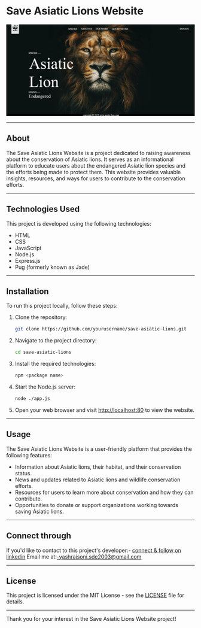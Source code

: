 # Save Asiatic Lions Website

![Save Asiatic Lions](https://github.com/yashsonisde2003/AsiaticLionwebsite/blob/main/static/Screenshot.png)

---

## About

The Save Asiatic Lions Website is a project dedicated to raising awareness about the conservation of Asiatic lions. It serves as an informational platform to educate users about the endangered Asiatic lion species and the efforts being made to protect them. This website provides valuable insights, resources, and ways for users to contribute to the conservation efforts.

---

## Technologies Used

This project is developed using the following technologies:

- HTML
- CSS
- JavaScript
- Node.js
- Express.js
- Pug (formerly known as Jade)

---

## Installation

To run this project locally, follow these steps:

1. Clone the repository:

   ```bash
   git clone https://github.com/yourusername/save-asiatic-lions.git
   ```

2. Navigate to the project directory:

   ```bash
   cd save-asiatic-lions
   ```

3. Install the required technologies:

   ```bash
   npm <package name>
   ```

4. Start the Node.js server:

   ```bash
   node ./app.js
   ```

5. Open your web browser and visit [http://localhost:80](http://localhost:80) to view the website.

---

## Usage

The Save Asiatic Lions Website is a user-friendly platform that provides the following features:

- Information about Asiatic lions, their habitat, and their conservation status.
- News and updates related to Asiatic lions and wildlife conservation efforts.
- Resources for users to learn more about conservation and how they can contribute.
- Opportunities to donate or support organizations working towards saving Asiatic lions.


---

## Connect through

If you'd like to contact to this project's developer:-
[connect & follow on linkedin](www.linkedin.com/in/yash-soni-1379b5216)
Email me at:-yashrajsoni.sde2003@gmail.com

---

## License

This project is licensed under the MIT License - see the [LICENSE](LICENSE) file for details.

---

Thank you for your interest in the Save Asiatic Lions Website project! 

